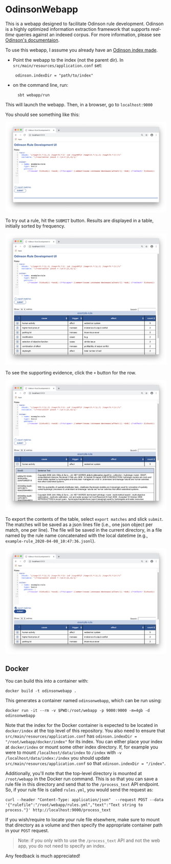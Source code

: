 # OdinsonWebapp


This is a webapp designed to facilitate Odinson rule development.
Odinson is a highly optimized information extraction framework that 
supports *real-time* queries against an indexed corpus.
For more information, please see [Odinson's documentaion](https://github.com/lum-ai/odinson).

To use this webapp, I assume you already have an [Odinson index made](http://gh.lum.ai/odinson/making_index.html).

 - Point the webapp to the index (not the parent dir).  In `src/main/resources/application.conf` 
 set: 
    
        odinson.indexDir = "path/to/index"

- on the command line, run: 

        sbt webapp/run
        
This will launch the webapp.  Then, in a browser, go to `localhost:9000`

You should see something like this:

![image](docs/images/main_screen.png)

To try out a rule, hit the `SUBMIT` button.
Results are displayed in a table, initially sorted by frequency.

![image](docs/images/results.png)

To see the supporting evidence, click the `+` button for the row.

![image](docs/images/evidence.png)

To export the contents of the table, select `export matches` and slick `submit`.
The matches will be saved as a json lines file (i.e., one json object per match, one per line).
The file will be saved in the current directory, in a file named by the rule name concatenated
with the local datetime (e.g., `example-rule_2020-04-08_10:47:36.jsonl`).

![image](docs/images/export.png)

## Docker

You can build this into a container with:

```
docker build -t odinsonwebapp .
```

This generates a container named `odinsonwebapp`, which can be run using:

```
docker run -it --rm -v $PWD:/root/webapp -p 9000:9000 -m=4gb -d odinsonwebapp
```

Note that the index for the Docker container is expected to be located in `docker/index` at the top level of this repository. You also need to ensure that `src/main/resources/application.conf` has `odinson.indexDir = "/root/webapp/docker/index"` for its index. You can either place your index at `docker/index` or mount some other index directory. If, for example you were to mount `/localhost/data/index` to `/index` with `-v /localhost/data/index:/index` you should update `src/main/resources/application.conf` so that `odinson.indexDir = "/index"`.

Additionally, you'll note that the top-level directory is mounted at `/root/webapp` in the Docker run command. This is so that you can save a rule file in this directory and send that to the `/process_text` API endpoint. So, if your rule file is called `rules.yml`, you would send the request as:

```
curl --header "Content-Type: application/json"  --request POST --data '{"rulefile":"/root/webapp/rules.yml","text":"Text string to process."}' http://localhost:9000/process_text
```

If you wish/require to locate your rule file elsewhere, make sure to mount that directory as a volume and then specify the appropriate container path in your `POST` request.

> Note: if you only with to use the `/process_text` API and not the web app, you do not need to specify an index.

Any feedback is much appreciated!
